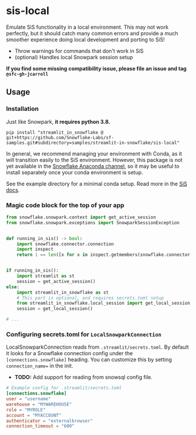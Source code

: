 # sis-local

Emulate SiS functionality in a local environment. This may not work perfectly, but it should catch many common errors
and provide a much smoother experience doing local development and porting to SiS!

- Throw warnings for commands that don't work in SiS
- (optional) Handles local Snowpark session setup

**If you find some missing compatibility issue, please file an issue and tag `@sfc-gh-jcarroll`**

## Usage

### Installation

Just like Snowpark, **it requires python 3.8.**

```shell
pip install "streamlit_in_snowflake @ git+https://github.com/Snowflake-Labs/sf-samples.git#subdirectory=samples/streamlit-in-snowflake/sis-local"
```

In general, we recommend managing your environment with Conda,
as it will transition easily to the SiS environment. However, this package is not yet available in the [Snowflake Anaconda channel](https://repo.anaconda.com/pkgs/snowflake/),
so it may be useful to install separately once your conda environment is setup.

See the example directory for a minimal conda setup. Read more in the
[SiS docs](https://docs.snowflake.com/en/LIMITEDACCESS/streamlit-in-snowflake#installing-packages-manually).

### Magic code block for the top of your app

```python
from snowflake.snowpark.context import get_active_session
from snowflake.snowpark.exceptions import SnowparkSessionException


def running_in_sis() -> bool:
    import snowflake.connector.connection
    import inspect
    return 1 == len([x for x in inspect.getmembers(snowflake.connector.connection) if x[0] == 'StoredProcConnection'])


if running_in_sis():
    import streamlit as st
    session = get_active_session()
else:
    import streamlit_in_snowflake as st
    # This part is optional, and requires secrets.toml setup
    from streamlit_in_snowflake.local_session import get_local_session
    session = get_local_session()

# ...
```

### Configuring secrets.toml for `LocalSnowparkConnection`

LocalSnowparkConnection reads from `.streamlit/secrets.toml`. By default it looks for
a Snowflake connection config under the `[connections.snowflake]` heading. You can
customize this by setting `connection_name=` in the init.

- **TODO:** Add support for reading from snowsql config file.

```toml
# Example config for .streamlit/secrets.toml
[connections.snowflake]
user = "username"
warehouse = "MYWAREHOUSE"
role = "MYROLE"
account = "MYACCOUNT"
authenticator = "externalbrowser"
connection_timeout = "600"
```
